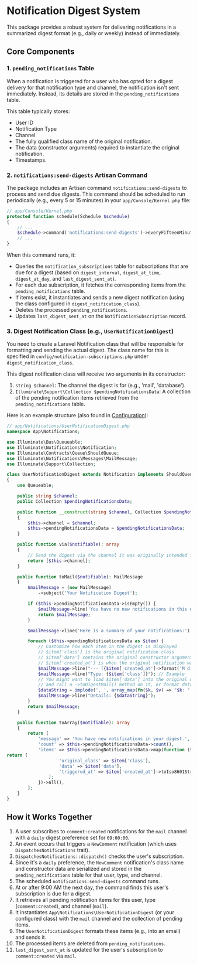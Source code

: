 # Notification Digest System

This package provides a robust system for delivering notifications in a summarized digest format (e.g., daily or weekly) instead of immediately.

## Core Components

### 1. `pending_notifications` Table

When a notification is triggered for a user who has opted for a digest delivery for that notification type and channel, the notification isn't sent immediately. Instead, its details are stored in the `pending_notifications` table.

This table typically stores:

-   User ID
-   Notification Type
-   Channel
-   The fully qualified class name of the original notification.
-   The data (constructor arguments) required to instantiate the original notification.
-   Timestamps.

### 2. `notifications:send-digests` Artisan Command

The package includes an Artisan command `notifications:send-digests` to process and send due digests. This command should be scheduled to run periodically (e.g., every 5 or 15 minutes) in your `app/Console/Kernel.php` file:

```php
// app/Console/Kernel.php
protected function schedule(Schedule $schedule)
{
    // ...
    $schedule->command('notifications:send-digests')->everyFifteenMinutes();
    // ...
}
```

When this command runs, it:

-   Queries the `notification_subscriptions` table for subscriptions that are due for a digest (based on `digest_interval`, `digest_at_time`, `digest_at_day`, and `last_digest_sent_at`).
-   For each due subscription, it fetches the corresponding items from the `pending_notifications` table.
-   If items exist, it instantiates and sends a new digest notification (using the class configured in `digest_notification_class`).
-   Deletes the processed `pending_notifications`.
-   Updates `last_digest_sent_at` on the `NotificationSubscription` record.

### 3. Digest Notification Class (e.g., `UserNotificationDigest`)

You need to create a Laravel Notification class that will be responsible for formatting and sending the actual digest. The class name for this is specified in `config/notification-subscriptions.php` under `digest_notification_class`.

This digest notification class will receive two arguments in its constructor:

1.  `string $channel`: The channel the digest is for (e.g., 'mail', 'database').
2.  `Illuminate\Support\Collection $pendingNotificationsData`: A collection of the pending notification items retrieved from the `pending_notifications` table.

Here is an example structure (also found in [Configuration](./../configuration.md#4-create-a-digest-notification-class)):

```php
// app/Notifications/UserNotificationDigest.php
namespace App\Notifications;

use Illuminate\Bus\Queueable;
use Illuminate\Notifications\Notification;
use Illuminate\Contracts\Queue\ShouldQueue;
use Illuminate\Notifications\Messages\MailMessage;
use Illuminate\Support\Collection;

class UserNotificationDigest extends Notification implements ShouldQueue
{
    use Queueable;

    public string $channel;
    public Collection $pendingNotificationsData;

    public function __construct(string $channel, Collection $pendingNotificationsData)
    {
        $this->channel = $channel;
        $this->pendingNotificationsData = $pendingNotificationsData;
    }

    public function via($notifiable): array
    {
        // Send the digest via the channel it was originally intended for
        return [$this->channel];
    }

    public function toMail($notifiable): MailMessage
    {
        $mailMessage = (new MailMessage)
            ->subject('Your Notification Digest');

        if ($this->pendingNotificationsData->isEmpty()) {
            $mailMessage->line('You have no new notifications in this digest period.');
            return $mailMessage;
        }

        $mailMessage->line('Here is a summary of your notifications:');

        foreach ($this->pendingNotificationsData as $item) {
            // Customize how each item in the digest is displayed
            // $item['class'] is the original notification class
            // $item['data'] contains the original constructor arguments for that notification
            // $item['created_at'] is when the original notification was triggered
            $mailMessage->line("--- ({$item['created_at']->format('M d, H:i')}) ---");
            $mailMessage->line("Type: {$item['class']}"); // Example
            // You might want to load $item['data'] into the original notification class
            // and call a ->toDigestMail() method on it, or format data directly.
            $dataString = implode(', ', array_map(fn($k, $v) => "$k: " . (is_object($v) || is_array($v) ? json_encode($v) : $v), array_keys($item['data']), $item['data']));
            $mailMessage->line("Details: {$dataString}");
        }
        return $mailMessage;
    }

    public function toArray($notifiable): array
    {
        return [
            'message' => 'You have new notifications in your digest.',
            'count' => $this->pendingNotificationsData->count(),
            'items' => $this->pendingNotificationsData->map(function ($item) {
return [
                    'original_class' => $item['class'],
                    'data' => $item['data'],
                    'triggered_at' => $item['created_at']->toIso8601String(),
                ];
            })->all(),
        ];
    }
}
```

## How it Works Together

1.  A user subscribes to `comment:created` notifications for the `mail` channel with a `daily` digest preference set for `09:00:00`.
2.  An event occurs that triggers a `NewComment` notification (which uses `DispatchesNotifications` trait).
3.  `DispatchesNotifications::dispatch()` checks the user's subscription.
4.  Since it's a `daily` preference, the `NewComment` notification's class name and constructor data are serialized and stored in the `pending_notifications` table for that user, type, and channel.
5.  The scheduled `notifications:send-digests` command runs.
6.  At or after 9:00 AM the next day, the command finds this user's subscription is due for a digest.
7.  It retrieves all pending notification items for this user, type (`comment:created`), and channel (`mail`).
8.  It instantiates `App\Notifications\UserNotificationDigest` (or your configured class) with the `mail` channel and the collection of pending items.
9.  The `UserNotificationDigest` formats these items (e.g., into an email) and sends it.
10. The processed items are deleted from `pending_notifications`.
11. `last_digest_sent_at` is updated for the user's subscription to `comment:created` via `mail`.

